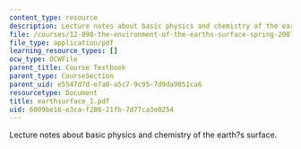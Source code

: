 ```yaml
---
content_type: resource
description: Lecture notes about basic physics and chemistry of the earth?s surface.
file: /courses/12-090-the-environment-of-the-earths-surface-spring-2007/6009be16e3caf28621fb7d77ca3e0254_earthsurface_1.pdf
file_type: application/pdf
learning_resource_types: []
ocw_type: OCWFile
parent_title: Course Textbook
parent_type: CourseSection
parent_uid: e5547d7d-e7a0-a5c7-9c95-7d9da9851ca6
resourcetype: Document
title: earthsurface_1.pdf
uid: 6009be16-e3ca-f286-21fb-7d77ca3e0254
---
```

Lecture notes about basic physics and chemistry of the earth?s surface.

